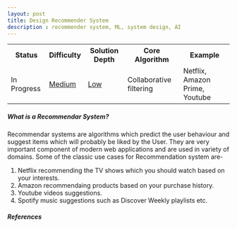 ```yaml
---
layout: post
title: Design Recommender System
description : recommender system, ML, system design, AI
---
```


<table>
    <tbody>
        <tr>
            <th>Status</th>
            <th>Difficulty</th>
            <th>Solution Depth</th>
            <th>Core Algorithm</th>
            <th>Example</th>
        </tr>
        <tr>
            <td>In Progress </td>
            <td><a href="http://siddharthsingh89.github.io/quantify-system-design">Medium</a></td>
            <td><a href="http://siddharthsingh89.github.io/quantify-system-design">Low</a></td>
            <td>Collaborative filtering </td>
            <td>Netflix, Amazon Prime, Youtube</a></td>
        </tr>
    </tbody>
</table>

##### What is a Recommendar System?
Recommendar systems are algorithms which predict the user behaviour and suggest items which will probably be liked by the User. They are very important component of modern web applications and are used in variety of domains. Some of the classic use cases for Recommendation system are-
1. Netflix recommending the TV shows which you should watch based on your interests.
2. Amazon recommendaing products based on your purchase history.
3. Youtube videos suggestions.
4. Spotify music suggestions such as Discover Weekly playlists etc.

##### References


